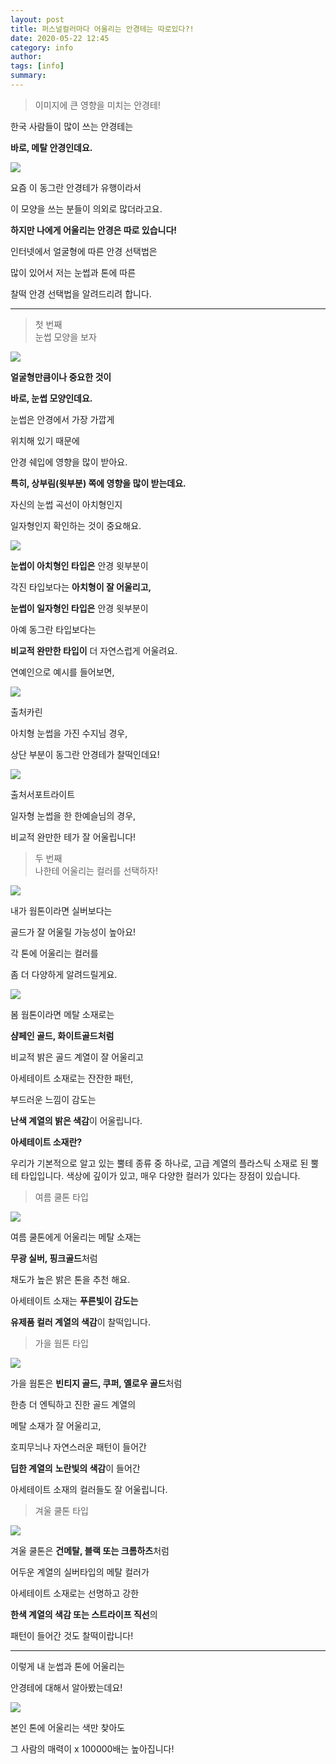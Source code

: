 ```yaml
---
layout: post
title: 퍼스널컬러마다 어울리는 안경테는 따로있다?!
date: 2020-05-22 12:45
category: info
author: 
tags: [info]
summary: 
---
```



> 이미지에 큰 영향을 미치는 안경테!  

한국 사람들이 많이 쓰는 안경테는  

**바로, 메탈 안경인데요.**

  

![](https://img1.daumcdn.net/thumb/R720x0/?fname=https%3A%2F%2Ft1.daumcdn.net%2Fliveboard%2Ftaling%2F772d2005af2d4185a04532e27b0afa9e.jpeg)

요즘 이 동그란 안경테가 유행이라서

이 모양을 쓰는 분들이 의외로 많더라고요.

  

**하지만 나에게 어울리는 안경은 따로 있습니다!**

  

인터넷에서 얼굴형에 따른 안경 선택법은

많이 있어서 저는 눈썹과 톤에 따른

찰떡 안경 선택법을 알려드리려 합니다.

  

----------

> 첫 번째  
> 눈썹 모양을 보자  

[![](https://img1.daumcdn.net/thumb/R720x0/?fname=https%3A%2F%2Ft1.daumcdn.net%2Fliveboard%2Ftaling%2F1b54b73d29e24f2d9878acad9e58bf1f.jpg)](https://taling.onelink.me/Z2Mx/c9acd6c4)

**얼굴형만큼이나 중요한 것이**

**바로, 눈썹 모양인데요.**

  

눈썹은 안경에서 가장 가깝게

위치해 있기 때문에

안경 쉐입에 영향을 많이 받아요.

  

**특히, 상부림(윗부분) 쪽에 영향을 많이 받는데요.**

  

자신의 눈썹 곡선이 아치형인지

일자형인지 확인하는 것이 중요해요.

[![](https://img1.daumcdn.net/thumb/R720x0/?fname=https%3A%2F%2Ft1.daumcdn.net%2Fliveboard%2Ftaling%2Fd3f40f48f2be42ed916c68a03356a51d.JPG)](https://taling.onelink.me/Z2Mx/c9acd6c4)

**눈썹이 아치형인 타입은**  안경 윗부분이

각진 타입보다는  **아치형이 잘 어울리고,**

  

**눈썹이 일자형인 타입은**  안경 윗부분이

아예 동그란 타입보다는

**비교적 완만한 타입이**  더 자연스럽게 어울려요.

  

연예인으로 예시를 들어보면,

![](https://img1.daumcdn.net/thumb/R720x0/?fname=https%3A%2F%2Ft1.daumcdn.net%2Fliveboard%2Ftaling%2Fa264608c38534581a1a41d2d2bb0754e.JPG)

출처카린

아치형 눈썹을 가진 수지님 경우,

상단 부분이 동그란 안경테가 찰떡인데요!

  

![](https://img1.daumcdn.net/thumb/R720x0/?fname=https%3A%2F%2Ft1.daumcdn.net%2Fliveboard%2Ftaling%2Fc3e663e6b81d4c1ea7564187703dd7e1.jpeg)

출처서포트라이트

일자형 눈썹을 한 한예슬님의 경우,

비교적 완만한 테가 잘 어울립니다!

  

  

> 두 번째  
> 나한테 어울리는 컬러를 선택하자!  

[![](https://img1.daumcdn.net/thumb/R720x0/?fname=https%3A%2F%2Ft1.daumcdn.net%2Fliveboard%2Ftaling%2F8d95be6d574a451f839600ef572822c2.jpg)](https://taling.onelink.me/Z2Mx/c9acd6c4)

내가 웜톤이라면 실버보다는

골드가 잘 어울릴 가능성이 높아요!

  

각 톤에 어울리는 컬러를

좀 더 다양하게 알려드릴게요.

  

  

![](https://img1.daumcdn.net/thumb/R720x0/?fname=https%3A%2F%2Ft1.daumcdn.net%2Fliveboard%2Ftaling%2Fe956c6db073c4b85885da68518cdfe33.JPG)

봄 웜톤이라면 메탈 소재로는

**샴페인 골드, 화이트골드처럼**

비교적 밝은 골드 계열이 잘 어울리고

  

아세테이트 소재로는 잔잔한 패턴,

부드러운 느낌이 감도는

**난색 계열의 밝은 색감**이 어울립니다.

**아세테이트 소재란?**

우리가 기본적으로 알고 있는 뿔테 종류 중 하나로, 고급 계열의 플라스틱 소재로 된 뿔테 타입입니다. 색상에 깊이가 있고, 매우 다양한 컬러가 있다는 장점이 있습니다.  

> 여름 쿨톤 타입  

![](https://img1.daumcdn.net/thumb/R720x0/?fname=https%3A%2F%2Ft1.daumcdn.net%2Fliveboard%2Ftaling%2Ffb539fdaf48d4140a974719b41132b49.JPG)

여름 쿨톤에게 어울리는 메탈 소재는

**무광 실버, 핑크골드**처럼

채도가 높은 밝은 톤을 추천 해요.

  

아세테이트 소재는  **푸른빛이 감도는**

**유제품 컬러 계열의 색감**이 찰떡입니다.

  

> 가을 웜톤 타입  

![](https://img1.daumcdn.net/thumb/R720x0/?fname=https%3A%2F%2Ft1.daumcdn.net%2Fliveboard%2Ftaling%2Fe8ac1e19e70540c7a0f3378d928b7ab9.JPG)

가을 웜톤은  **빈티지 골드, 쿠퍼, 옐로우 골드**처럼

한층 더 엔틱하고 진한 골드 계열의

메탈 소재가 잘 어울리고,

  

호피무늬나 자연스러운 패턴이 들어간

**딥한 계열의** **노란빛의 색감**이 들어간

아세테이트 소재의 컬러들도 잘 어울립니다.

  

> 겨울 쿨톤 타입  

![](https://img1.daumcdn.net/thumb/R720x0/?fname=https%3A%2F%2Ft1.daumcdn.net%2Fliveboard%2Ftaling%2Fb91a23e9642c48d4a8748b777cc852c5.JPG)

겨울 쿨톤은  **건메탈, 블랙 또는 크롬하츠**처럼

어두운 계열의 실버타입의 메탈 컬러가

  

아세테이트 소재로는 선명하고 강한

**한색 계열의 색감 또는 스트라이프 직선**의

패턴이 들어간 것도 찰떡이랍니다!

  

----------

  

이렇게 내 눈썹과 톤에 어울리는

안경테에 대해서 알아봤는데요!

  

![](https://img1.daumcdn.net/thumb/R720x0/?fname=https%3A%2F%2Ft1.daumcdn.net%2Fliveboard%2Ftaling%2F6481cb0674194d6f8ead92efe2b4d16b.jpeg)

  

본인 톤에 어울리는 색만 찾아도

그 사람의 매력이 x 100000배는 높아집니다!